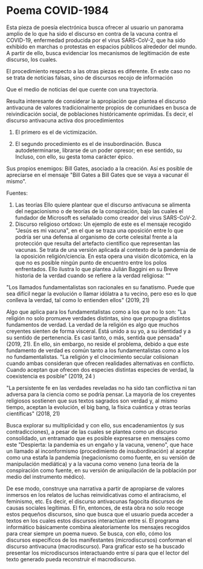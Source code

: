 # Poema COVID-1984

Esta pieza de poesía electrónica busca ofrecer al usuario un panorama amplio de lo que ha sido el discurso en contra de la vacuna contra el COVID-19, enfermedad producida por el virus SARS-CoV-2, que ha sido exhibido en marchas o protestas en espacios públicos alrededor del mundo. A partir de ello, busca evidenciar los mecanismos de legitimación de este discurso, los cuales.

El procedimiento respecto a las otras piezas es diferente. En este caso no se trata de noticias falsas, sino de discursos recojo de información 

Que el medio de noticias del que cuente con una trayectoria. 

Resulta interesante de considerar la apropiación que plantea el discurso antivacuna de valores tradicionalmente propios de comunidaes en busca de reivindicación social, de poblaciones históricamente oprimidas.
Es decir, el discurso antivacuna activa dos procedimientos

1. El primero es el de victimización. 

2. El segundo procedimiento es el de insubordinación. Busca autodeterminarse, librarse de un poder opresor; en ese sentido, su 
Incluso, con ello, su gesta toma carácter épico. 

Sus propios enemigos: Bill Gates, asociado a la creación. Así es posible de apreciarse en el mensaje "Bill Gates a Bill Gates que se vaya a vacunar él mismo".

Fuentes: 

1. Las teorías Ello quiere plantear que el discurso antivacuna se alimenta del negacionismo o de teorías de la conspiración, bajo las cuales el fundador de Microsoft es señalado como creador del virus SARS-CoV-2. 
2. Discurso religioso ortdoxo: Un ejemplo de este es el mensaje recogido "Jesús es mi vacuna", en el que se traza una oposición entre lo que podría ser una defensa al organismo de corte celesital frente a la protección que resulta del artefacto científico que representan las vacunas. Se trata de una versión aplicada al contexto de la pandemia de la oposición religión/ciencia. En esta opera una visión dicotómica, en la que no es posible ningún punto de encuentro entre los polos enfrentados. Ello ilustra lo que plantea Julián Baggini en su Breve historia de la verdad cuando se refiere a la verdad religiosa: ""

"Los llamados fundamentalistas son racionales en su fanatismo. Puede que sea difícil negar la evolución o llamar idólatra a tu vecino, pero eso es lo que conlleva la verdad, tal como lo entienden ellos" (2019, 21)

Algo que aplica para los fundamentalistas como a los que no lo son: "La religión no solo promueve verdades distintas, sino que propugna distintos fundamentos de verdad. La verdad de la religión es algo que muchos creyentes sienten de forma visceral. Está unido a su yo, a su identidad y a su sentido de pertenencia. Es casi tanto, o más, sentida que pensada" (2019, 21). En ello, sin embargo, no reside el problema, debido a que este fundamento de verdad es común tanto a los fundamentalistas como a los no fundamentalistas. 
"La religión y el clnocimiento secular colisionan cuando ambas consideran que ofrecen realidades alternativas en conflicto. Cuando aceptan que ofrecen dos especies distintas especies de verdad, la coexistencia es posible" (2019, 24 )

"La persistente fe en las verdades reveladas no ha sido tan conflictiva ni tan adversa para la ciencia como se podría pensar. La mayoría de los creyentes religiosos sostienen que sus textos sagrados son verdad y, al mismo tiempo, aceptan la evolución, el big bang, la física cuántica y otras teorías científicas" (2018, 21)

Busca explorar su multiplicidad y con ello, sus encadenamientos (y sus contradicciones), a pesar de las cuales se plantea como un discurso consolidado, un entramado que es posible expresarse en mensajes como este "Despierta: la pandemia es un engaño y la vacuna, veneno", que hace un llamado al inconformismo (procedimiento de insubordinación) al aceptar como una estafa la pandemia (negacionismo como fuente, en su versión de manipulación mediática) y a la vacuna como veneno (una teoría de la conspiración como fuente, en su versión de aniquilación de la población por medio del instrumento médico).

De ese modo, construye una narrativa a partir de apropiarse de valores inmersos en los relatos de luchas reinvidicativas como el antiracismo, el feminismo, etc. Es decir, el discurso antivacunas fagocita discursos de causas sociales legítimas. 
El fin, entonces, de esta obra no solo recoge estos pequeños discursos, sino que busca que el usuario pueda acceder a textos en los cuales estos discursos interactúan entre sí. El programa informático básicamente combina aleatoriamente los mensajes recogidos para crear siempre un poema nuevo. Se busca, con ello, cómo los discursos específicos de los manifestantes (microdiscursos) conforman el discurso antivacuna (macrodiscurso). Para graficar esto se ha buscado presentar los microdiscursos interactuando entre sí para que el lector del texto generado pueda reconstruir el macrodiscurso.     
